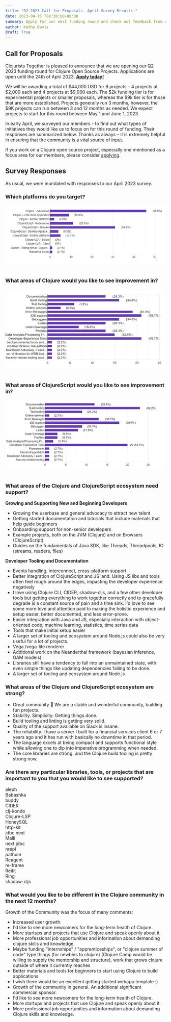 ```yaml
---
title: "Q2 2023 Call for Proposals. April Survey Results."
date: 2023-04-15 T08:30:00+08:00
summary: Apply for our next funding round and check out feedback from our members.
author: Kathy Davis
draft: True
---
```

## Call for Proposals  
Clojurists Together is pleased to announce that we are opening our Q2 2023 funding round
for Clojure Open Source Projects. Applications are open until the 24th of April 2023. [**Apply today!**](https://clojuriststogether.org/open-source/) 

We will be awarding a total of $44,000 USD for 8 projects – 4 projects at $2,000 each 
and 4 projects at $9,000 each. The $2k funding tier is for experimental projects or 
smaller proposals, whereas the $9k tier is for those that are more established.
Projects generally run 3 months, however, the $9K projects can run between 3 and 12 months
as needed. We expect projects to start for this round between May 1 and June 1, 2023.

In early April, we surveyed our members - to find out what types of initiatives they
would like us to focus on for this round of funding. Their responses are summarized below. 
Thanks as always – it is extremely helpful in ensuring that the community is a 
vital source of input.

If you work on a Clojure open source project, especially one mentioned as a focus area for our members,
please consider [applying](https://clojuriststogether.org/open-source/).

## Survey Responses  
As usual, we were inundated with responses to our April 2023 survey.

### Which platforms do you target?   
![](static/images/2023/AprilSurvey/Platform.jpg)
<br>
<br>
  
### What areas of Clojure would you like to see improvement in?  
![](static/images/2023/AprilSurvey/improvements.jpg) 
<br>
<br>

### What areas of ClojureScript would you like to see improvement in?   
![](static/images/2023/AprilSurvey/clojurescript.jpg)
<br>
<br>  


### What areas of the Clojure and ClojureScript ecosystem need support?  
**Growing and Supporting New and Beginning Developers**
- Growing the userbase and general advocacy to attract new talent
- Getting started documentation and tutorials that include materials that help guide beginners
- Onboarding support for non-senior developers
- Example projects, both on the JVM (Clojure) and on Browsers (ClojureScript)
- Guides on the fundamentals of Java SDK, like Threads, Threadpools, IO (streams, readers, files)  
  
  
**Developer Tooling and Documentation**
- Events handling, interconnect, cross-platform support
- Better integration of ClojureScript and JS land. Using JS libs and tools often feel 
rough around the edges, impacting the developer experience negatively
- I love using Clojure CLI, CIDER, shadow-cljs, and a few other developer tools 
but getting everything to work together correctly and to gracefully degrade is 
a constant source of pain and a time sink. I'd love to see some more love and 
attention paid to making the holistic experience and setup easier, better 
documented, and less error-prone.
- Easier integration with Java and JS, especially interaction with object-oriented 
code; machine learning, statistics, time series data
- Tools that make initial setup easier
- A larger set of tooling and ecosystem around Node.js could also be very useful for a lot of projects.
- Vega /vega-lite renderer
- Additional work on the Neanderthal framework (bayesian inference, GAM models)
- Libraries still have a tendency to fall into an unmaintained state, with 
even simple things like updating dependencies failing to be done.
- A larger set of tooling and ecosystem around Node.js
  
    
### What areas of the Clojure and ClojureScript ecosystem are strong?  
- Great community 💯 We are a stable and wonderful community, building fun projects.
- Stability. Simplicity. Getting things done.
- Build tooling and linting is getting very solid.
- Quality of the support available on Slack is insane.
- The reliability. I have a server I built for a financial services client 6 or 7 years ago and it has run with basically no downtime in that period.
- The language excels at being compact and supports functional style while allowing one to dip into imperative programming when needed.
- The core libraries are strong, and the Clojure build tooling is pretty strong now.
  
    
### Are there any particular libraries, tools, or projects that are important to you that you would like to see supported?  
aleph  
Babashka  
buddy  
CIDER  
clj-kondo  
Clojure-LSP  
HoneySQL  
http-kit  
jdbc.next  
Malli  
next.jdbc  
nrepl  
pathom  
Reagent  
re-frame  
Reitit  
Ring  
shadow-cljs  

### What would you like to be different in the Clojure community in the next 12 months?  
Growth of the Community was the focus of many comments:
- Increased user growth.
- I'd like to see more newcomers for the long-term health of Clojure.
- More startups and projects that use Clojure and speak openly about it.
- More professional job opportunities and information about demanding clojure skills amd knowledge.
- Maybe funding "internships" / "apprenticeships", or "clojure summer of code" type 
things (for newbies to clojure) (Clojure Camp would be willing to supply the mentorship and 
structure), work that grows clojure outside of where it currently reaches
- Better materials and tools for beginners to start using Clojure to build applications
- I wish there would be an excellent getting started webapp template :)
- Growth of the community in general. An additional significant commercial sponsor.
- I'd like to see more newcomers for the long-term health of Clojure.
- More startups and projects that use Clojure and speak openly about it.
- More professional job opportunities and information about demanding Clojure skills and knowledge.


